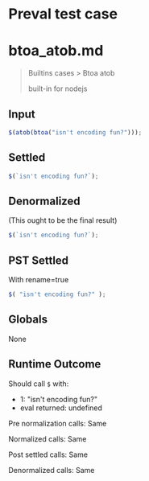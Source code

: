 # Preval test case

# btoa_atob.md

> Builtins cases > Btoa atob
>
> built-in for nodejs

## Input

`````js filename=intro
$(atob(btoa("isn't encoding fun?")));
`````


## Settled


`````js filename=intro
$(`isn't encoding fun?`);
`````


## Denormalized
(This ought to be the final result)

`````js filename=intro
$(`isn't encoding fun?`);
`````


## PST Settled
With rename=true

`````js filename=intro
$( "isn't encoding fun?" );
`````


## Globals


None


## Runtime Outcome


Should call `$` with:
 - 1: "isn't encoding fun?"
 - eval returned: undefined

Pre normalization calls: Same

Normalized calls: Same

Post settled calls: Same

Denormalized calls: Same

